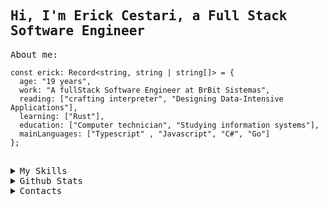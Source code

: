 <samp>


## Hi, I'm Erick Cestari, a Full Stack Software Engineer


About me:
<p>
  
```TS
const erick: Record<string, string | string[]> = {
  age: "19 years",
  work: "A fullStack Software Engineer at BrBit Sistemas",
  reading: ["crafting interpreter", "Designing Data-Intensive Applications"],
  learning: ["Rust"],
  education: ["Computer technician", "Studying information systems"],
  mainLanguages: ["Typescript" , "Javascript", "C#", "Go"]
};
```
</p>
<br>
<details>
  <summary>My Skills</summary>
<div style="display: inline_block" align="center">
 <div style="display: inline_block" align="center">
  <br>
  <img align="center" alt="Erick-Typescript" height="40" width="40" src="https://skillicons.dev/icons?i=typescript"/>
  <img align="center" alt="Erick-Js" height="40" width="40" src="https://skillicons.dev/icons?i=javascript">
  <img align="center" alt="Erick-Go" height="40" width="40" src="https://skillicons.dev/icons?i=go">
  <img align="center" alt="Erick-Rust" height="40" width="40" src="https://skillicons.dev/icons?i=rust">
   <img align="center" alt="Erick-Rust" height="40" width="40" src="https://skillicons.dev/icons?i=python">
  <img align="center" alt="Erick-C#" height="40" width="40" src="https://skillicons.dev/icons?i=cs"/>
  <img align="center" alt="Erick-DotNet" height="40" width="40" src="https://skillicons.dev/icons?i=dotnet"/>
  <img align="center" alt="Erick-NextJs" height="40" width="40" src="https://skillicons.dev/icons?i=nextjs"/>
  <img align="center" alt="Erick-Redux" height="40" width="40" src="https://skillicons.dev/icons?i=redux"/>
  <img align="center" alt="Erick-ReactJs" height="40" width="40" src="https://skillicons.dev/icons?i=react"/>
  <img align="center" alt="Erick-Tailwind" height="40" width="40" src="https://skillicons.dev/icons?i=tailwind">
  <img align="center" alt="Erick-Sass/Scss" height="40" width="40" src="https://skillicons.dev/icons?i=sass">
  <img align="center" alt="Erick-ThreeJs" height="40" width="40" src="https://skillicons.dev/icons?i=threejs"/>
  <img align="center" alt="Erick-Git" height="40" width="40" src="https://skillicons.dev/icons?i=git">
  <img align="center" alt="Erick-Github" height="40" width="40" src="https://skillicons.dev/icons?i=github">
  <br><br>
  <img align="center" alt="Erick-NodeJs" height="40" width="40" src="https://skillicons.dev/icons?i=nodejs"/>
  <img align="center" alt="Erick-Express" height="40" width="40" src="https://skillicons.dev/icons?i=express"/>
  <img align="center" alt="Erick-Nest" height="40" width="40" src="https://skillicons.dev/icons?i=nest"/>
  <img align="center" alt="Erick-Vitest" height="40" width="40" src="https://skillicons.dev/icons?i=vitest" />
  <img align="center" alt="Erick-Prisma" height="40" width="40" src="https://skillicons.dev/icons?i=prisma"/>
  <img align="center" alt="Erick-Firebase" height="40" width="40" src="https://skillicons.dev/icons?i=firebase"/>
  <img align="center" alt="Erick-MySql" height="40" width="40" src="https://skillicons.dev/icons?i=mysql"/>
  <img align="center" alt="Erick-PostgreSql" height="40" width="40" src="https://skillicons.dev/icons?i=postgresql"/>
   <img align="center" alt="Erick-MongoDb" height="40" width="40" src="https://skillicons.dev/icons?i=mongodb"/>
  <img align="center" alt="Erick-Docker" height="40" width="40" src="https://skillicons.dev/icons?i=docker" />
  <img align="center" alt="Erick-Prometheus" height="40" width="40" src="https://skillicons.dev/icons?i=prometheus" />
  <img align="center" alt="Erick-GitLab" height="40" width="40"  src="https://skillicons.dev/icons?i=gitlab"/>
  <img align="center" alt="Erick-AWS" height="40" width="40" src="https://skillicons.dev/icons?i=aws"/>
  <img align="center" alt="Erick-Vercel" height="40" width="40" src="https://skillicons.dev/icons?i=vercel"/>
  <img align="center" alt="Erick-VisualStudioCode" height="40" width="40" src="https://skillicons.dev/icons?i=vscode"/>
   <img align="center" alt="Erick-VisualStudioCode" height="40" width="40" src="https://skillicons.dev/icons?i=linux"/>
 </div>
</div>
</details>

<details>
  <summary>Github Stats</summary>
<div align="center">
   <img align="center" src="https://simple-github-stats.vercel.app/?user=erickcestari&date=02/01/2020" />
</div>
  
  [^ This Github Stats is one of my projects!](https://github.com/erickcestari/SimpleGithubStats)
</details>

<details>
  <summary>Contacts</summary>
<div align="center"> 
  <a href = "mailto:erickcestari03@gmail.com"><img src="https://img.shields.io/badge/-Gmail-%23333?style=for-the-badge&logo=gmail&logoColor=white" target="_blank"></a>
  <a href="https://www.linkedin.com/in/erick-cestari/" target="_blank"><img src="https://img.shields.io/badge/-LinkedIn-%230077B5?style=for-the-badge&logo=linkedin&logoColor=white" target="_blank"></a> 
</div>
<br>
</details>
</samp>

